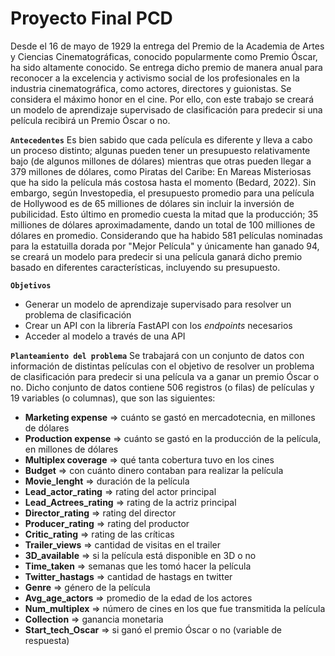 # Proyecto Final PCD
Desde el 16 de mayo de 1929 la entrega del Premio de la Academia de Artes y Ciencias Cinematográficas, conocido popularmente como Premio Óscar, ha sido altamente conocido. Se entrega dicho premio de manera anual para reconocer a la excelencia y activismo social de los profesionales en la industria cinematográfica, como actores, directores y guionistas. Se considera el máximo honor en el cine. Por ello, con este trabajo se creará un modelo de aprendizaje supervisado de clasificación para predecir si una película recibirá un Premio Óscar o no.


**`Antecedentes`**
Es bien sabido que cada película es diferente y lleva a cabo un proceso distinto; algunas pueden tener un presupuesto relativamente bajo (de algunos millones de dólares) mientras que otras pueden llegar a $379$ millones de dólares, como Piratas del Caribe: En Mareas Misteriosas que ha sido la película más costosa hasta el momento (Bedard, 2022). Sin embargo, según Investopedia, el presupuesto promedio para una película de Hollywood es de $65$ milliones de dólares sin incluir la inversión de pubilicidad. Esto último en promedio cuesta la mitad que la producción; $35$ milliones de dólares aproximadamente, dando un total de $100$ milliones de dólares en promedio. Considerando que ha habido $581$ películas nominadas para la estatuilla dorada por "Mejor Película" y únicamente han ganado $94$, se creará un modelo para predecir si una película ganará dicho premio basado en diferentes características, incluyendo su presupuesto.

**`Objetivos`**
+ Generar un modelo de aprendizaje supervisado para resolver un problema de clasificación
+ Crear un API con la librería FastAPI con los *endpoints* necesarios
+ Acceder al modelo a través de una API

**`Planteamiento del problema`**
Se trabajará con un conjunto de datos con información de distintas películas con el objetivo de resolver un problema de clasificación para predecir si una película va a ganar un premio Óscar o no. Dicho conjunto de datos contiene $506$ registros (o filas) de películas y $19$ variables (o columnas), que son las siguientes:
+ **Marketing expense** $\Rightarrow$ cuánto se gastó en mercadotecnia, en millones de dólares
+ **Production expense** $\Rightarrow$ cuánto se gastó en la producción de la película, en millones de dólares
+ **Multiplex coverage** $\Rightarrow$ qué tanta cobertura tuvo en los cines
+ **Budget** $\Rightarrow$ con cuánto dinero contaban para realizar la película
+ **Movie_lenght** $\Rightarrow$ duración de la película
+ **Lead_actor_rating** $\Rightarrow$ rating del actor principal
+ **Lead_Actrees_rating** $\Rightarrow$ rating de la actriz principal
+ **Director_rating** $\Rightarrow$ rating del director
+ **Producer_rating** $\Rightarrow$ rating del productor
+ **Critic_rating** $\Rightarrow$ rating de las críticas
+ **Trailer_views** $\Rightarrow$ cantidad de visitas en el trailer
+ **3D_available** $\Rightarrow$ si la película está disponible en 3D o no
+ **Time_taken** $\Rightarrow$ semanas que les tomó hacer la película
+ **Twitter_hastags** $\Rightarrow$ cantidad de hastags en twitter
+ **Genre** $\Rightarrow$ género de la película
+ **Avg_age_actors** $\Rightarrow$ promedio de la edad de los actores
+ **Num_multiplex** $\Rightarrow$ número de cines en los que fue transmitida la película
+ **Collection** $\Rightarrow$ ganancia monetaria
+ **Start_tech_Oscar** $\Rightarrow$ si ganó el premio Óscar o no (variable de respuesta)

